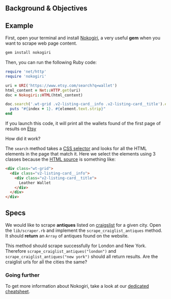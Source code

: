 ## Background & Objectives

## Example

First, open your terminal and install [Nokogiri](http://www.nokogiri.org/), a very useful **gem** when you want to scrape web page content.

```bash
gem install nokogiri
```

Then, you can run the following Ruby code:

```ruby
require 'net/http'
require 'nokogiri'

uri = URI('https://www.etsy.com/search?q=wallet')
html_content = Net::HTTP.get(uri)
doc = Nokogiri::HTML(html_content)

doc.search('.wt-grid .v2-listing-card__info .v2-listing-card__title').each_with_index do |element, index|
  puts "#{index + 1}. #{element.text.strip}"
end
```

If you launch this code, it will print all the wallets found of the first page of results on [Etsy](https://www.etsy.com/search?q=wallet)

How did it work?

The `search` method takes a [CSS selector](https://developer.mozilla.org/en-US/docs/Web/Guide/CSS/Getting_started/Selectors) and looks for all the HTML elements in the page that match it. Here we select the elements using 3 classes because the [HTML source](https://support.mozilla.org/en-US/questions/873324) is something like:

```html
<div class="wt-grid">
  <div class="v2-listing-card__info">
    <div class="v2-listing-card__title">
      Leather Wallet
    </div>
  </div>
</div>
```

## Specs

We would like to scrape **antiques** listed on [craigslist](https://craigslist.org/) for a given city. Open the `lib/scraper.rb` and implement the `scrape_craiglist_antiques` method. It should **return** an `Array` of antiques found on the website.

This method should scrape successfully for London and New York. Therefore `scrape_craiglist_antiques("london")` and `scrape_craiglist_antiques("new york")` should all return results. Are the craiglist urls for all the cities the same?

### Going further

To get more information about Nokogiri, take a look at our [dedicated cheatsheet](https://kitt.lewagon.com/knowledge/cheatsheets/nokogiri).

